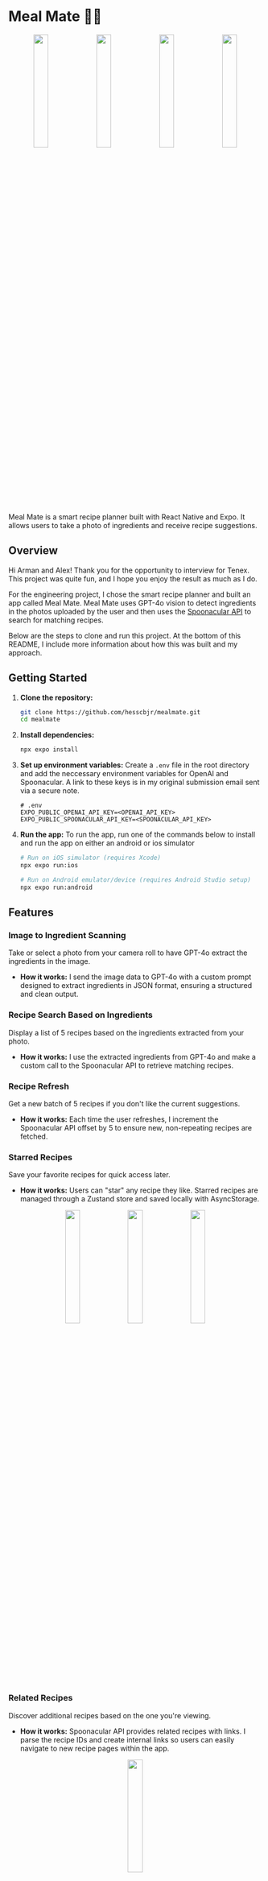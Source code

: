 # Meal Mate 🍳📸

<p align="center">
  <img src="assets/images/welcome-img.png" width="24%"/>
  <img src="assets/images/home.png" width="24%"/> 
  <img src="assets/images/preview.png" width="24%"/>
  <img src="assets/images/recipe.png" width="24%"/>
</p>

Meal Mate is a smart recipe planner built with React Native and Expo. It allows users to take a photo of ingredients and receive recipe suggestions.

## Overview

Hi Arman and Alex! Thank you for the opportunity to interview for Tenex. This project was quite fun, and I hope you enjoy the result as much as I do.

For the engineering project, I chose the smart recipe planner and built an app called Meal Mate. Meal Mate uses GPT-4o vision to detect ingredients in the photos uploaded by the user and then uses the [Spoonacular API](https://spoonacular.com/food-api) to search for matching recipes.

Below are the steps to clone and run this project. At the bottom of this README, I include more information about how this was built and my approach.

## Getting Started

1.  **Clone the repository:**
    ```bash
    git clone https://github.com/hesscbjr/mealmate.git
    cd mealmate
    ```
2.  **Install dependencies:**
    ```bash
    npx expo install
    ```
3.  **Set up environment variables:**
    Create a `.env` file in the root directory and add the neccessary environment variables for OpenAI and Spoonacular. A link to these keys is in my original submission email sent via a secure note.
    ```dotenv
    # .env
    EXPO_PUBLIC_OPENAI_API_KEY=<OPENAI_API_KEY>
    EXPO_PUBLIC_SPOONACULAR_API_KEY=<SPOONACULAR_API_KEY>
    ```
4.  **Run the app:**
    To run the app, run one of the commands below to install and run the app on either an android or ios simulator

    ```bash
    # Run on iOS simulator (requires Xcode)
    npx expo run:ios

    # Run on Android emulator/device (requires Android Studio setup)
    npx expo run:android
    ```

## Features

### Image to Ingredient Scanning

Take or select a photo from your camera roll to have GPT-4o extract the ingredients in the image.

- **How it works:** I send the image data to GPT-4o with a custom prompt designed to extract ingredients in JSON format, ensuring a structured and clean output.

### Recipe Search Based on Ingredients

Display a list of 5 recipes based on the ingredients extracted from your photo.

- **How it works:** I use the extracted ingredients from GPT-4o and make a custom call to the Spoonacular API to retrieve matching recipes.

### Recipe Refresh

Get a new batch of 5 recipes if you don't like the current suggestions.

- **How it works:** Each time the user refreshes, I increment the Spoonacular API offset by 5 to ensure new, non-repeating recipes are fetched.

### Starred Recipes

Save your favorite recipes for quick access later.

- **How it works:** Users can "star" any recipe they like. Starred recipes are managed through a Zustand store and saved locally with AsyncStorage.

<p align="center">
  <img src="assets/images/no-stars.png" width="24%"/>
  <img src="assets/images/star.png" width="24%"/>
  <img src="assets/images/stars.png" width="24%"/>
</p>

### Related Recipes

Discover additional recipes based on the one you're viewing.

- **How it works:** Spoonacular API provides related recipes with links. I parse the recipe IDs and create internal links so users can easily navigate to new recipe pages within the app.

<p align="center">
  <img src="assets/images/related.png" width="24%"/>
</p>

### Light and Dark Mode

The app supports both light and dark themes, selectable from the profile page.

- **How it works:** I implemented a theme selector that lets users pick light, dark, or system mode with persistent storage using Zustand and AsyncStorage.

<p align="center">
  <img src="assets/images/light-mode.png" width="24%"/>
  <img src="assets/images/dark-mode.png" width="24%"/>
</p>

## Limitations

### Lots of Ingredients

GPT-4o performs well when recognizing up to around 15 ingredients in an image. Beyond that, its accuracy drops and it may miss or incorrectly identify some ingredients.

- **Future Improvement:** Add a "Confirm Ingredients" step where users can review, edit, or add ingredients before recipe generation.

### Recipe Results

Spoonacular only allows for a single `sort` param with values `min-missing-ingredients` or `max-used-ingredients`.

With `min-missing-ingredients` you won't necessarily use all the ingredients in your photo. This often results in recipes with 3-5 ingredients that are simple and don't use all the ingredients you supplied.

With `max-used-ingredients` you often end up with recipes that require many more ingredients than you supplied.

- **Current Handling** Users can select if they want to have the minimal missing ingredients or the maximal used ingredients in their search from the profile page.

<p align="center">
  <img src="assets/images/light-mode.png" width="24%"/>
  <img src="assets/images/min-missing.png" width="24%"/>
</p>

- **Future Handling** Use a different API or pull all results and process the data to optimize for the recipes with the maximal used ingredients **and** the minimal missing ingredients.

### Bad Instructions

Some recipes returned by the Spoonacular API have poorly formatted or grammatically incorrect instructions. As you can see below, I think you need the oven to be a bit hotter than 35 degrees...

- **Future Improvement:** Use a more curated recipe database or implement a post-processing step to clean and standardize instructions.

<p align="center">
  <img src="assets/images/bad-instructions.png" width="24%"/>
</p>

### Related Recipes

Occasionally, Spoonacular returns related recipe links that are broken or invalid.

- **Current Handling:** If a broken link is detected, the app shows a "Not Found" error and redirects the user back to a safe screen.

<p align="center">
  <img src="assets/images/not-found-img.png" width="24%"/>
</p>

## Thank You

Thank you so much for taking the time to review this project and for considering me for the team.

I had a lot of fun building Meal Mate and thinking through both the technical and product sides of the challenge.

I'm really excited about what you're building at Tenex and would love the chance to be a part of it!
